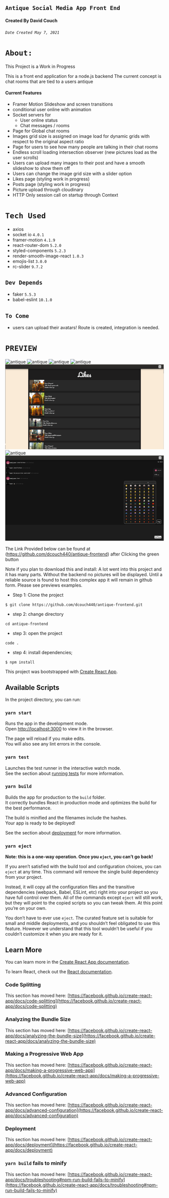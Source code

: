 ## `Antique Social Media App Front End`

#### Created By David Couch
###### `Date Created May 7, 2021`
# `About:`

  This Project is a Work in Progress

  This is a front end application for a node.js backend
  The current concept is chat rooms that are tied to a users antique

  #### Current Features

  - Framer Motion Slideshow and screen transitions
  - conditional user online with animation
  - Socket servers for
    - User online status
    - Chat messages / rooms
  - Page for Global chat rooms
  - Images grid size is assigned on image load for dynamic grids with respect to the original aspect ratio
  - Page for users to see how many people are talking in their chat rooms
  - Endless scroll loading intersection observer (new pictures load as the user scrolls)
  - Users can upload many images to their post and have a smooth slideshow to show them off
  - Users can change the image grid size with a slider option
  - Likes page (styling work in progress)
  - Posts page (styling work in progress)
  - Picture upload through cloudinary
  - HTTP Only session call on startup through Context

# `Tech Used`
- axios
- socket io `4.0.1`
- framer-motion `4.1.9`
- react-router-dom `5.2.0`
- styled-components `5.2.3`
- render-smooth-image-react `1.0.3`
- emojis-list `3.0.0`
- rc-slider `9.7.2`
## `Dev Depends`
- faker `5.5.3`
- babel-eslint `10.1.0`


## `To Come`
- users can upload their avatars! Route is created, integration is needed.

# `PREVIEW`

<img src='src/img/README/antique-home.PNG' alt='antique'>
<img src='src/img/README/antique-upload.PNG' alt='antique'>
<img src='src/img/README/antique-uploaded.PNG' alt='antique'>
<img src='src/img/README/antique-new-upload.PNG' alt='antique'>
<img src='src/img/README/antique-likes.PNG' alt='antique'>
<img src='src/img/README/antique-rooms.PNG' alt='antique'>
<img src='src/img/README/antique-chat.PNG' alt='antique'>

The Link Provided below can be found at (https://github.com/dcouch440/antique-frontend) after Clicking the green button

Note if you plan to download this and install: A lot went into this project and it has many parts.
Without the backend no pictures will be displayed.
Until a reliable source is found to host this complex app it will remain in github form.
Please see previews examples.

* Step 1: Clone the project
```
$ git clone https://github.com/dcouch440/antique-frontend.git
```

* step 2: change directory
```
cd antique-frontend
```

* step 3: open the project
```
code .
```

* step 4: install dependencies;
```
$ npm install
```

This project was bootstrapped with [Create React App](https://github.com/facebook/create-react-app).

## Available Scripts

In the project directory, you can run:

### `yarn start`

Runs the app in the development mode.\
Open [http://localhost:3000](http://localhost:3000) to view it in the browser.

The page will reload if you make edits.\
You will also see any lint errors in the console.

### `yarn test`

Launches the test runner in the interactive watch mode.\
See the section about [running tests](https://facebook.github.io/create-react-app/docs/running-tests) for more information.

### `yarn build`

Builds the app for production to the `build` folder.\
It correctly bundles React in production mode and optimizes the build for the best performance.

The build is minified and the filenames include the hashes.\
Your app is ready to be deployed!

See the section about [deployment](https://facebook.github.io/create-react-app/docs/deployment) for more information.

### `yarn eject`

**Note: this is a one-way operation. Once you `eject`, you can’t go back!**

If you aren’t satisfied with the build tool and configuration choices, you can `eject` at any time. This command will remove the single build dependency from your project.

Instead, it will copy all the configuration files and the transitive dependencies (webpack, Babel, ESLint, etc) right into your project so you have full control over them. All of the commands except `eject` will still work, but they will point to the copied scripts so you can tweak them. At this point you’re on your own.

You don’t have to ever use `eject`. The curated feature set is suitable for small and middle deployments, and you shouldn’t feel obligated to use this feature. However we understand that this tool wouldn’t be useful if you couldn’t customize it when you are ready for it.

## Learn More

You can learn more in the [Create React App documentation](https://facebook.github.io/create-react-app/docs/getting-started).

To learn React, check out the [React documentation](https://reactjs.org/).

### Code Splitting

This section has moved here: [https://facebook.github.io/create-react-app/docs/code-splitting](https://facebook.github.io/create-react-app/docs/code-splitting)

### Analyzing the Bundle Size

This section has moved here: [https://facebook.github.io/create-react-app/docs/analyzing-the-bundle-size](https://facebook.github.io/create-react-app/docs/analyzing-the-bundle-size)

### Making a Progressive Web App

This section has moved here: [https://facebook.github.io/create-react-app/docs/making-a-progressive-web-app](https://facebook.github.io/create-react-app/docs/making-a-progressive-web-app)

### Advanced Configuration

This section has moved here: [https://facebook.github.io/create-react-app/docs/advanced-configuration](https://facebook.github.io/create-react-app/docs/advanced-configuration)

### Deployment

This section has moved here: [https://facebook.github.io/create-react-app/docs/deployment](https://facebook.github.io/create-react-app/docs/deployment)

### `yarn build` fails to minify

This section has moved here: [https://facebook.github.io/create-react-app/docs/troubleshooting#npm-run-build-fails-to-minify](https://facebook.github.io/create-react-app/docs/troubleshooting#npm-run-build-fails-to-minify)

